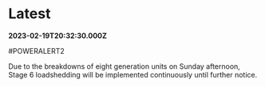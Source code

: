 # Latest

**2023-02-19T20:32:30.000Z**

\#POWERALERT2

Due to the breakdowns of eight generation units on Sunday afternoon, Stage 6 loadshedding will be implemented continuously until further notice.
